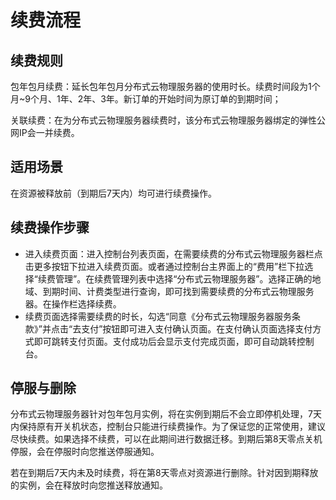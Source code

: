 # 续费流程

## 续费规则
包年包月续费：延长包年包月分布式云物理服务器的使用时长。续费时间段为1个月~9个月、1年、2年、3年。新订单的开始时间为原订单的到期时间；

关联续费：在为分布式云物理服务器续费时，该分布式云物理服务器绑定的弹性公网IP会一并续费。

## 适用场景
在资源被释放前（到期后7天内）均可进行续费操作。

## 续费操作步骤
- 进入续费页面：进入控制台列表页面，在需要续费的分布式云物理服务器栏点击更多按钮下拉进入续费页面。或者通过控制台主界面上的“费用”栏下拉选择“续费管理”。在续费管理列表中选择“分布式云物理服务器”。选择正确的地域、到期时间、计费类型进行查询，即可找到需要续费的分布式云物理服务器。在操作栏选择续费。
- 续费页面选择需要续费的时长，勾选“同意《分布式云物理服务器服务条款》”并点击“去支付”按钮即可进入支付确认页面。在支付确认页面选择支付方式即可跳转支付页面。支付成功后会显示支付完成页面，即可自动跳转控制台。

## 停服与删除
分布式云物理服务器针对包年包月实例，将在实例到期后不会立即停机处理，7天内保持原有开关机状态，控制台只能进行续费操作。为了保证您的正常使用，建议尽快续费。如果选择不续费，可以在此期间进行数据迁移。到期后第8天零点关机停服，会在停服时向您推送停服通知。

若在到期后7天内未及时续费，将在第8天零点对资源进行删除。针对因到期释放的实例，会在释放时向您推送释放通知。
